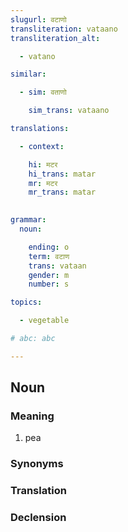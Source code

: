 ```yaml
---
slugurl: वटाणो
transliteration: vataano
transliteration_alt:

  - vatano

similar:

  - sim: वताणो

    sim_trans: vataano

translations:

  - context:

    hi: मटर
    hi_trans: matar
    mr: मटर
    mr_trans: matar
    

grammar:
  noun:

    ending: o
    term: वटाण
    trans: vataan
    gender: m
    number: s

topics:

  - vegetable

# abc: abc   

---
```


## Noun

<!-- <fos :grammar="grammar" ></fos> -->

### Meaning

<word-meanings>

1. pea

</word-meanings>

### Synonyms

<w-syns :syns="['मटर']"></w-syns>

### Translation

<translation :translation="translations" ></translation>

### Declension

<noun-decl :grammar="grammar" ></noun-decl>

